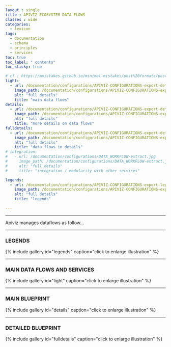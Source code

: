 ```yaml
---
layout : single 
title : APIVIZ ECOSYSTEM DATA FLOWS
classes : wide
categories:
  - lexicon
tags:
  - documentation
  - schema
  - principles
  - services
toc: true
toc_label: " contents"
toc_sticky: true

# cf : https://mmistakes.github.io/minimal-mistakes/post%20formats/post-gallery/
light:
  - url: /documentation/configurations/APIVIZ-CONFIGURATIONS-export-details-light.jpg
    image_path: /documentation/configurations/APIVIZ-CONFIGURATIONS-export-details-light.jpg
    alt: "full details"
    title: "main data flows"
details:
  - url: /documentation/configurations/APIVIZ-CONFIGURATIONS-export-details.jpg
    image_path: /documentation/configurations/APIVIZ-CONFIGURATIONS-export-details.jpg
    alt: "full details"
    title: "more details on data flows"
fulldetails:
  - url: /documentation/configurations/APIVIZ-CONFIGURATIONS-export-details-full.jpg
    image_path: /documentation/configurations/APIVIZ-CONFIGURATIONS-export-details-full.jpg
    alt: "full details"
    title: "data flows in details"
# integration:
#   - url: /documentation/configurations/DATA_WORKFLOW-extract.jpg
#     image_path: /documentation/configurations/DATA_WORKFLOW-extract.jpg
#     alt: "full details"
#     title: "integration / modularity with other services"

legends:
  - url: /documentation/configurations/APIVIZ-CONFIGURATIONS-export-legends.jpg
    image_path: /documentation/configurations/APIVIZ-CONFIGURATIONS-export-legends.jpg
    alt: "full details"
    title: "legends"

---
```


-----

Apiviz manages dataflows as follow...

---------

### LEGENDS

{% include gallery id="legends" caption="click to enlarge illustration" %}

------

### MAIN DATA FLOWS AND SERVICES

{% include gallery id="light" caption="click to enlarge illustration" %}

------


### MAIN BLUEPRINT

{% include gallery id="details" caption="click to enlarge illustration" %}

------


### DETAILED BLUEPRINT

{% include gallery id="fulldetails" caption="click to enlarge illustration" %}


<!-- ------


### INTEGRATION TO OTHER SERVICES

{% include gallery id="integration" caption="click to enlarge illustration" %} -->